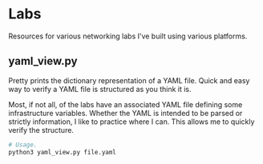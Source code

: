 # Labs

Resources for various networking labs I've built using various platforms.

## yaml_view.py
Pretty prints the dictionary representation of a YAML file. Quick and easy
way to verify a YAML file is structured as you think it is.

Most, if not all, of the labs have an associated YAML file defining some 
infrastructure variables. Whether the YAML is intended to be parsed or 
strictly information, I like to practice where I can. This allows me to 
quickly verify the structure.
```sh
# Usage.
python3 yaml_view.py file.yaml
````
